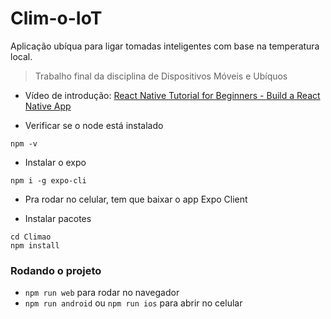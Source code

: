 # Clim-o-IoT

Aplicação ubíqua para ligar tomadas inteligentes com base na temperatura local.

> Trabalho final da disciplina de Dispositivos Móveis e Ubíquos

- Vídeo de introdução: [React Native Tutorial for Beginners - Build a React Native App
  ](https://www.youtube.com/watch?v=0-S5a0eXPoc)

- Verificar se o node está instalado

```shell
npm -v
```

- Instalar o expo

```shell
npm i -g expo-cli
```

- Pra rodar no celular, tem que baixar o app Expo Client

- Instalar pacotes

```shell
cd Climao
npm install
```

### Rodando o projeto

- `npm run web` para rodar no navegador
- `npm run android` ou `npm run ios` para abrir no celular
